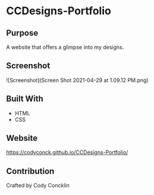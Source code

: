 # CCDesigns-Portfolio

## Purpose
A website that offers a glimpse into my designs. 

## Screenshot
![Screenshot](Screen Shot 2021-04-29 at 1.09.12 PM.png)

## Built With
* HTML
* CSS

## Website
https://codyconck.github.io/CCDesigns-Portfolio/

## Contribution
Crafted by Cody Concklin

